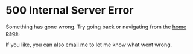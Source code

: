 # 500 Internal Server Error

Something has gone wrong. Try going back or navigating from the [home page](/).

If you like, you can also [email me](mailto:samuelthomaservin@gmail.com) to let me know what went wrong.
